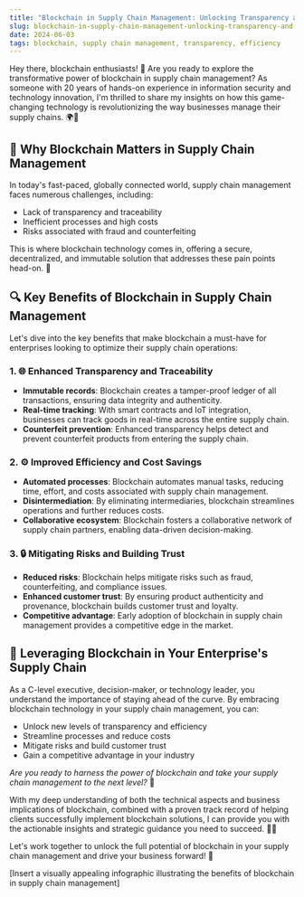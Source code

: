 ```yaml
---
title: "Blockchain in Supply Chain Management: Unlocking Transparency and Efficiency"
slug: blockchain-in-supply-chain-management-unlocking-transparency-and-efficiency
date: 2024-06-03
tags: blockchain, supply chain management, transparency, efficiency
---
```


Hey there, blockchain enthusiasts! 🙌 Are you ready to explore the transformative power of blockchain in supply chain management? As someone with 20 years of hands-on experience in information security and technology innovation, I'm thrilled to share my insights on how this game-changing technology is revolutionizing the way businesses manage their supply chains. 🌍💼

## 🤔 Why Blockchain Matters in Supply Chain Management

In today's fast-paced, globally connected world, supply chain management faces numerous challenges, including:

- Lack of transparency and traceability
- Inefficient processes and high costs
- Risks associated with fraud and counterfeiting

This is where blockchain technology comes in, offering a secure, decentralized, and immutable solution that addresses these pain points head-on. 💪

## 🔍 Key Benefits of Blockchain in Supply Chain Management

Let's dive into the key benefits that make blockchain a must-have for enterprises looking to optimize their supply chain operations:

### 1. 🌐 Enhanced Transparency and Traceability

- **Immutable records**: Blockchain creates a tamper-proof ledger of all transactions, ensuring data integrity and authenticity.
- **Real-time tracking**: With smart contracts and IoT integration, businesses can track goods in real-time across the entire supply chain.
- **Counterfeit prevention**: Enhanced transparency helps detect and prevent counterfeit products from entering the supply chain.

### 2. ⚙️ Improved Efficiency and Cost Savings

- **Automated processes**: Blockchain automates manual tasks, reducing time, effort, and costs associated with supply chain management.
- **Disintermediation**: By eliminating intermediaries, blockchain streamlines operations and further reduces costs.
- **Collaborative ecosystem**: Blockchain fosters a collaborative network of supply chain partners, enabling data-driven decision-making.

### 3. 🔒 Mitigating Risks and Building Trust

- **Reduced risks**: Blockchain helps mitigate risks such as fraud, counterfeiting, and compliance issues.
- **Enhanced customer trust**: By ensuring product authenticity and provenance, blockchain builds customer trust and loyalty.
- **Competitive advantage**: Early adoption of blockchain in supply chain management provides a competitive edge in the market.

## 🏢 Leveraging Blockchain in Your Enterprise's Supply Chain

As a C-level executive, decision-maker, or technology leader, you understand the importance of staying ahead of the curve. By embracing blockchain technology in your supply chain management, you can:

- Unlock new levels of transparency and efficiency
- Streamline processes and reduce costs
- Mitigate risks and build customer trust
- Gain a competitive advantage in your industry

*Are you ready to harness the power of blockchain and take your supply chain management to the next level?* 🚀

With my deep understanding of both the technical aspects and business implications of blockchain, combined with a proven track record of helping clients successfully implement blockchain solutions, I can provide you with the actionable insights and strategic guidance you need to succeed. 💼✨

Let's work together to unlock the full potential of blockchain in your supply chain management and drive your business forward! 🤝

[Insert a visually appealing infographic illustrating the benefits of blockchain in supply chain management]
